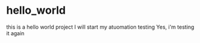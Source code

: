 # hello_world
this is a hello world project
I will start my atuomation testing
Yes, i'm testing it again

